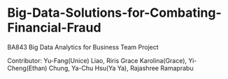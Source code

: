 # Big-Data-Solutions-for-Combating-Financial-Fraud

BA843 Big Data Analytics for Business Team Project

Contributor: Yu-Fang(Unice) Liao, Riris Grace Karolina(Grace), Yi-Cheng(Ethan) Chung, Ya-Chu Hsu(Ya Ya), Rajashree Ramaprabu
